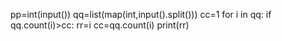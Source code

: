 pp=int(input())
qq=list(map(int,input().split()))
cc=1
for i in qq:
    if qq.count(i)>cc:
        rr=i
        cc=qq.count(i)
print(rr)
